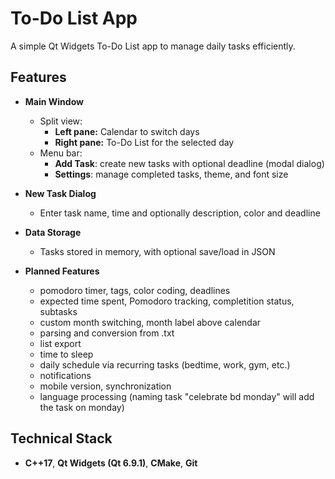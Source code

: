 # To-Do List App

A simple Qt Widgets To-Do List app to manage daily tasks efficiently.

## Features

- **Main Window**
  - Split view:
    - **Left pane:** Calendar to switch days  
    - **Right pane:** To-Do List for the selected day
  - Menu bar:
    - **Add Task**: create new tasks with optional deadline (modal dialog)
    - **Settings**: manage completed tasks, theme, and font size

- **New Task Dialog**
  - Enter task name, time and optionally description, color and deadline

- **Data Storage**
  - Tasks stored in memory, with optional save/load in JSON

- **Planned Features**

  - pomodoro timer, tags, color coding, deadlines
  - expected time spent, Pomodoro tracking, completition status, subtasks
  - custom month switching, month label above calendar
  - parsing and conversion from .txt
  - list export
  - time to sleep
  - daily schedule via recurring tasks (bedtime, work, gym, etc.)
  - notifications
  - mobile version, synchronization
  - language processing (naming task "celebrate bd monday" will add the task on monday)

## Technical Stack

- **C++17**, **Qt Widgets (Qt 6.9.1)**, **CMake**, **Git**
